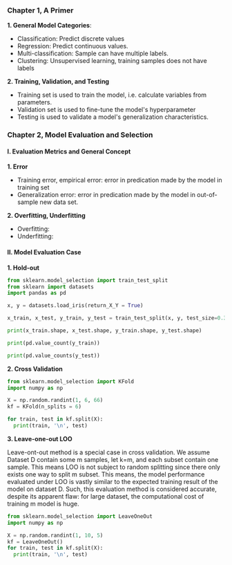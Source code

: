 ### Chapter 1, A Primer

__1. General Model Categories__: 

- Classification: Predict discrete values
- Regression: Predict continuous values. 
- Multi-classification: Sample can have multiple labels. 
- Clustering: Unsupervised learning, training samples does not have labels

__2. Training, Validation, and Testing__

- Training set is used to train the model, i.e. calculate variables from parameters. 
- Validation set is used to fine-tune the model's hyperparameter
- Testing is used to validate a model's generalization characteristics.

### Chapter 2, Model Evaluation and Selection

#### I. Evaluation Metrics and General Concept

__1. Error__

- Training error, empirical error: error in predication made by the model in training set
- Generalization error: error in predication made by the model in out-of-sample new data set.

__2. Overfitting, Underfitting__

- Overfitting: 
- Underfitting:

#### II. Model Evaluation Case

__1. Hold-out__

~~~python
from sklearn.model_selection import train_test_split
from sklearn import datasets
import pandas as pd

x, y = datasets.load_iris(return_X_Y = True)

x_train, x_test, y_train, y_test = train_test_split(x, y, test_size=0.3, stratify=y)

print(x_train.shape, x_test.shape, y_train.shape, y_test.shape)

print(pd.value_count(y_train))

print(pd.value_counts(y_test))
~~~


__2. Cross Validation__

~~~python
from sklearn.model_selection import KFold
import numpy as np

X = np.random.randint(1, 6, 66)
kf = KFold(n_splits = 6)

for train, test in kf.split(X):
  print(train, '\n', test)
~~~

__3. Leave-one-out LOO__

Leave-ont-out method is a special case in cross validation. We assume Dataset D contain some m samples, let k=m, and each subset contain one sample. This means LOO is not subject to random splitting since there only exists one way to split m subset. This means, the model performance evaluated under LOO is vastly similar to the expected training result of the model on dataset D. Such, this evaluation method is considered accurate, despite its apparent flaw: for large dataset, the computational cost of training m model is huge. 

~~~python
from sklearn.model_selection import LeaveOneOut
import numpy as np

X = np.random.randint(1, 10, 5)
kf = LeaveOneOut()
for train, test in kf.split(X):
  print(train, '\n', test)

